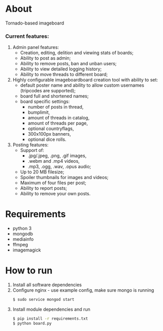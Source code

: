 # About
Tornado-based imageboard
### Current features:
1. Admin panel features:
    * Creation, editing, delition and viewing stats of boards;
    * Ability to post as admin;
    * Ability to remove posts, ban and unban users;
    * Ability to view detailed logging history;
    * Ability to move threads to different board;
2. Highly configurable imageboardboard creation tool with ability to set:
    * default poster name and ability to allow custom usernames (tripcodes are supported);
    * board full and shortened names;
    * board specific settings:
        * number of posts in thread,
        * bumplimit,
        * amount of threads in catalog, 
        * amount of threads per page,
        * optional countryflags,
        * 300x100px banners,
        * optional dice rolls.
3. Posting features:
    * Support of:
        * .jpg/.jpeg, .png, .gif images,
        * .webm and .mp4 videos,
        * .mp3, .ogg, .wav, .opus audio;
    * Up to 20 MB filesize;
    * Spoiler thumbnails for images and videos;
    * Maximum of four files per post;
    * Ability to report posts;
    * Ability to remove your own posts.
# Requirements
* python 3
* mongodb
* mediainfo
* ffmpeg
* imagemagick
# How to run
1. Install all software dependencies
2. Configure nginx - use example config, make sure mongo is running
    ```sh
    $ sudo service mongod start
    ```
3. Install module dependencies and run
    ```sh
    $ pip install -r requirements.txt
    $ python board.py
    ```
